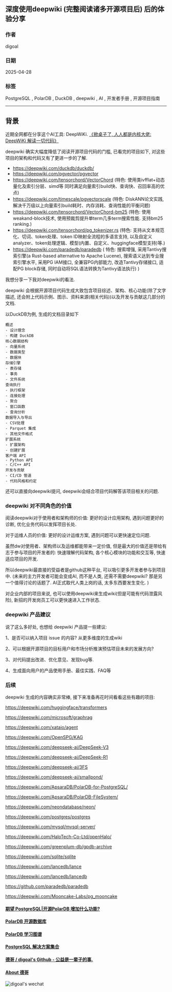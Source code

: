 ## 深度使用deepwiki (完整阅读诸多开源项目后) 后的体验分享  
                  
### 作者                  
digoal                  
                  
### 日期                  
2025-04-28                  
                  
### 标签                  
PostgreSQL , PolarDB , DuckDB , deepwiki , AI , 开发者手册 , 开源项目指南     
                  
----                  
                  
## 背景     
近期全网都在分享这个AI工具: DeepWiKi. [《掀桌子了, 人人都是内核大佬: DeepWiKi 解读一切代码》](../202504/20250427_03.md)  
   
deepwiki 确实大幅度降低了阅读开源项目代码的门槛, 已看完的项目如下, 对这些项目的架构和代码又有了更进一步的了解.   
- https://deepwiki.com/duckdb/duckdb/
- https://deepwiki.com/pgvector/pgvector
- https://deepwiki.com/tensorchord/VectorChord  (特色: 使用类ivfflat+动态量化及索引分层、simd等 同时满足向量索引build快、查询快、召回率高的优点)
- https://deepwiki.com/timescale/pgvectorscale  (特色: DiskANN论文实践, 解决千万级以上向量索引build耗时、内存消耗、查询性能的平衡问题)
- https://deepwiki.com/tensorchord/VectorChord-bm25  (特色: 使用weakand-block技术, 使用预裁剪提升单term几多term搜索性能. 支持bm25 ranking.)
- https://deepwiki.com/tensorchord/pg_tokenizer.rs  (特色: 支持从文本规范化、切词、token处理、token ID映射全流程的多语言支持, 以及自定义analyzer、token处理逻辑、模型(内置、自定义、huggingface模型支持)等.)
- https://deepwiki.com/paradedb/paradedb  ( 特色: 搜索增强, 采用Tantivy搜索引擎(a Rust-based alternative to Apache Lucene), 搜索语义达到专业搜索引擎水平, 采用PG IAM接口, 全兼容PG内部能力, 改造Tantivy存储接口, 适配PG block存储, 同时自动将SQL语法转换为Tantivy语法执行) )  
  
我想分享一下我对deepwiki的看法.  
  
deepwiki 会根据开源项目代码生成大致包含项目综述、架构、核心功能(除了文字描述, 还会附上代码示例、图示、资料来源(相关代码))以及开发与贡献这几部分的文档.     
  
以DuckDB为例, 生成的文档目录如下  
```  
概述  
- 设计理念  
- 构建 DuckDB  
核心数据结构  
- 向量系统  
- 数据类型  
- 数据块  
存储引擎  
- 表存储  
- 事务  
- 文件系统  
查询执行  
- 执行框架  
- 连接处理  
- 聚合  
- 窗口函数  
- 查询分析  
数据导入与导出  
- CSV处理  
- Parquet 集成  
- 其他文件格式  
扩展系统  
- 扩展架构  
- 创建扩展  
客户端 API  
- Python API  
- C/C++ API  
开发与贡献  
- CI/CD 管道  
- 代码风格和约定  
```  
  
还可以直接向deepwiki提问, deepwiki会结合项目代码解答该项目相关的问题.  
  
### deepwiki 对不同角色的价值  
阅读deepwiki对于使用者和架构师的价值: 更好的设计应用架构, 遇到问题更好的诊断, 优化业务代码以发挥项目长处.   
  
对于运维人员的价值: 更好的设计运维方案, 遇到问题可以更快速定位问题.   
  
虽然dw对使用者、架构师以及运维都能带来一定价值, 但是最大的价值还是带给有志于参与项目的开发者的: 快速理解代码架构, 各个核心模块的功能和交互等, 快速适应项目的开发.   
  
所以deepwiki最直接的受益者是github这种平台, 可以吸引更多开发者参与到项目中. (未来的主力开发者可能会变成AI, 而不是人类, 还需不需要deepwiki? 那是另一个值得讨论的话题了. AI正式取代人类上岗的话, 太多东西要发生变化. )    
  
对企业内部的项目来说, 也可以使用deepwiki来生成wiki(但是可能有代码泄露风险), 新招的开发岗员工可以更快速进入工作状态.  
  
### deepwiki 产品建议  
说了这么多好处, 也想给 deepwiki 产品提一些建议:  
  
1、是否可以纳入项目 issue 的内容? 从更多维度的生成wiki  
  
2、可以根据开源项目的目标用户和市场分析推演预估项目未来的发展方向?  
  
3、对代码提出改进、优化意见、发现bug等.  
  
4、生成面向用户的产品使用手册、最佳实践、FAQ等  
  
### 后续  
deepwiki 生成的内容确实非常棒, 接下来准备再花时间看看这些有趣的项目:   
  
https://deepwiki.com/huggingface/transformers  
  
https://deepwiki.com/microsoft/graphrag  
  
https://deepwiki.com/xataio/agent  
  
https://deepwiki.com/OpenSPG/KAG  
  
https://deepwiki.com/deepseek-ai/DeepSeek-V3  
  
https://deepwiki.com/deepseek-ai/DeepSeek-R1  
  
https://deepwiki.com/deepseek-ai/3FS  
  
https://deepwiki.com/deepseek-ai/smallpond/  
  
https://deepwiki.com/ApsaraDB/PolarDB-for-PostgreSQL/  
  
https://deepwiki.com/ApsaraDB/PolarDB-FileSystem/  
  
https://deepwiki.com/neondatabase/neon/  
  
https://deepwiki.com/postgres/postgres  
  
https://deepwiki.com/mysql/mysql-server/  
  
https://deepwiki.com/HaloTech-Co-Ltd/openHalo/  
  
https://deepwiki.com/greenplum-db/gpdb-archive  
  
https://deepwiki.com/sqlite/sqlite   

https://deepwiki.com/lancedb/lance

https://deepwiki.com/lancedb/lancedb
  
https://github.com/paradedb/paradedb  
  
https://deepwiki.com/Mooncake-Labs/pg_mooncake   
  
  
#### [期望 PostgreSQL|开源PolarDB 增加什么功能?](https://github.com/digoal/blog/issues/76 "269ac3d1c492e938c0191101c7238216")
  
  
#### [PolarDB 开源数据库](https://openpolardb.com/home "57258f76c37864c6e6d23383d05714ea")
  
  
#### [PolarDB 学习图谱](https://www.aliyun.com/database/openpolardb/activity "8642f60e04ed0c814bf9cb9677976bd4")
  
  
#### [PostgreSQL 解决方案集合](../201706/20170601_02.md "40cff096e9ed7122c512b35d8561d9c8")
  
  
#### [德哥 / digoal's Github - 公益是一辈子的事.](https://github.com/digoal/blog/blob/master/README.md "22709685feb7cab07d30f30387f0a9ae")
  
  
#### [About 德哥](https://github.com/digoal/blog/blob/master/me/readme.md "a37735981e7704886ffd590565582dd0")
  
  
![digoal's wechat](../pic/digoal_weixin.jpg "f7ad92eeba24523fd47a6e1a0e691b59")
  
